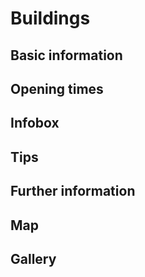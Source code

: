 # Buildings

## Basic information

## Opening times

## Infobox

## Tips

## Further information

## Map

## Gallery